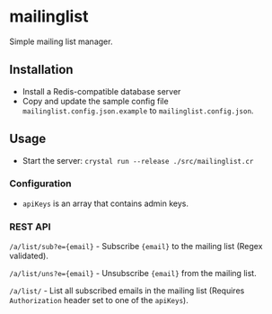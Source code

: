 # mailinglist

Simple mailing list manager.

## Installation

- Install a Redis-compatible database server
- Copy and update the sample config file `mailinglist.config.json.example` to `mailinglist.config.json`.

## Usage

- Start the server: `crystal run --release ./src/mailinglist.cr`

### Configuration

- `apiKeys` is an array that contains admin keys.

### REST API

`/a/list/sub?e={email}` - Subscribe `{email}` to the mailing list (Regex validated).

`/a/list/uns?e={email}` - Unsubscribe `{email}` from the mailing list.

`/a/list/` - List all subscribed emails in the mailing list (Requires
`Authorization` header set to one of the `apiKeys`).
